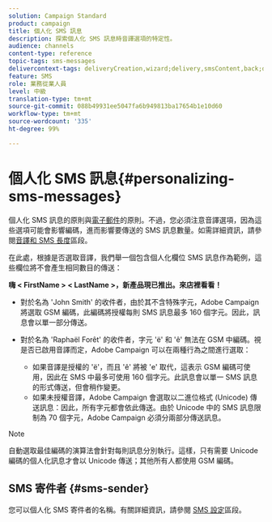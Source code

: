 ```yaml
---
solution: Campaign Standard
product: campaign
title: 個人化 SMS 訊息
description: 探索個人化 SMS 訊息時音譯選項的特定性。
audience: channels
content-type: reference
topic-tags: sms-messages
delivercontext-tags: deliveryCreation,wizard;delivery,smsContent,back;delivery,smsContent,back
feature: SMS
role: 業務從業人員
level: 中級
translation-type: tm+mt
source-git-commit: 088b49931ee5047fa6b949813ba17654b1e10d60
workflow-type: tm+mt
source-wordcount: '335'
ht-degree: 99%

---
```



# 個人化 SMS 訊息{#personalizing-sms-messages}

個人化 SMS 訊息的原則與[電子郵件](../../designing/using/personalization.md#inserting-a-personalization-field)的原則。不過，您必須注意音譯選項，因為這些選項可能會影響編碼，進而影響要傳送的 SMS 訊息數量。如需詳細資訊，請參閱[音譯和 SMS 長度](../../administration/using/configuring-sms-channel.md#sms-encoding--length-and-transliteration)區段。

在此處，根據是否選取音譯，我們舉一個包含個人化欄位 SMS 訊息作為範例，這些欄位將不會產生相同數目的傳送：

**嗨 &lt; FirstName > &lt; LastName >，新產品現已推出。來店裡看看！**

* 對於名為 &#39;John Smith&#39; 的收件者，由於其不含特殊字元，Adobe Campaign 將選取 GSM 編碼，此編碼將授權每則 SMS 訊息最多 160 個字元。因此，訊息會以單一部分傳送。
* 對於名為 &#39;Raphaël Forêt&#39; 的收件者，字元 &#39;ë&#39; 和 &#39;ê&#39; 無法在 GSM 中編碼。視是否已啟用音譯而定，Adobe Campaign 可以在兩種行為之間進行選取：

   * 如果音譯是授權的 &#39;ë&#39;，而且 &#39;ê&#39; 將被 &#39;e&#39; 取代，這表示 GSM 編碼可使用，因此在 SMS 中最多可使用 160 個字元。此訊息會以單一 SMS 訊息的形式傳送，但會稍作變更。
   * 如果未授權音譯，Adobe Campaign 會選取以二進位格式 (Unicode) 傳送訊息：因此，所有字元都會依此傳送。由於 Unicode 中的 SMS 訊息限制為 70 個字元，Adobe Campaign 必須分兩部分傳送訊息。

>[!NOTE]
>
>自動選取最佳編碼的演算法會針對每則訊息分別執行。這樣，只有需要 Unicode 編碼的個人化訊息才會以 Unicode 傳送；其他所有人都使用 GSM 編碼。

## SMS 寄件者 {#sms-sender}

您可以個人化 SMS 寄件者的名稱。有關詳細資訊，請參閱 [SMS 設定](../../administration/using/configuring-sms-channel.md#configuring-sms-properties)區段。
